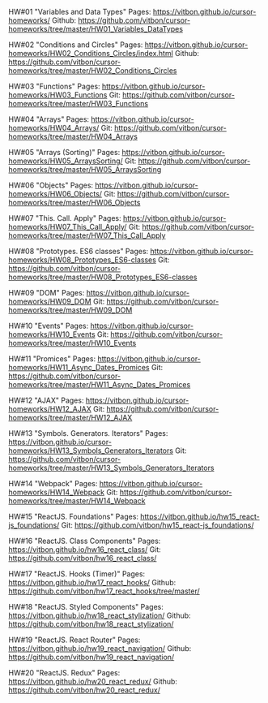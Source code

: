 HW#01 "Variables and Data Types"
Pages: https://vitbon.github.io/cursor-homeworks/
Github: https://github.com/vitbon/cursor-homeworks/tree/master/HW01_Variables_DataTypes

HW#02 "Conditions and Circles"
Pages: https://vitbon.github.io/cursor-homeworks/HW02_Conditions_Circles/index.html
Github: https://github.com/vitbon/cursor-homeworks/tree/master/HW02_Conditions_Circles

HW#03 "Functions"
Pages: https://vitbon.github.io/cursor-homeworks/HW03_Functions
Git: https://github.com/vitbon/cursor-homeworks/tree/master/HW03_Functions

HW#04 "Arrays"
Pages: https://vitbon.github.io/cursor-homeworks/HW04_Arrays/
Git: https://github.com/vitbon/cursor-homeworks/tree/master/HW04_Arrays

HW#05 "Arrays (Sorting)"
Pages: https://vitbon.github.io/cursor-homeworks/HW05_ArraysSorting/
Git: https://github.com/vitbon/cursor-homeworks/tree/master/HW05_ArraysSorting

HW#06 "Objects"
Pages: https://vitbon.github.io/cursor-homeworks/HW06_Objects/
Git: https://github.com/vitbon/cursor-homeworks/tree/master/HW06_Objects

HW#07 "This. Call. Apply"
Pages: https://vitbon.github.io/cursor-homeworks/HW07_This_Call_Apply/
Git: https://github.com/vitbon/cursor-homeworks/tree/master/HW07_This_Call_Apply

HW#08 "Prototypes. ES6 classes"
Pages: https://vitbon.github.io/cursor-homeworks/HW08_Prototypes_ES6-classes
Git: https://github.com/vitbon/cursor-homeworks/tree/master/HW08_Prototypes_ES6-classes

HW#09 "DOM"
Pages: https://vitbon.github.io/cursor-homeworks/HW09_DOM
Git: https://github.com/vitbon/cursor-homeworks/tree/master/HW09_DOM

HW#10 "Events"
Pages: https://vitbon.github.io/cursor-homeworks/HW10_Events
Git: https://github.com/vitbon/cursor-homeworks/tree/master/HW10_Events

HW#11 "Promices"
Pages: https://vitbon.github.io/cursor-homeworks/HW11_Async_Dates_Promices
Git: https://github.com/vitbon/cursor-homeworks/tree/master/HW11_Async_Dates_Promices

HW#12 "AJAX"
Pages: https://vitbon.github.io/cursor-homeworks/HW12_AJAX
Git: https://github.com/vitbon/cursor-homeworks/tree/master/HW12_AJAX

HW#13 "Symbols. Generators. Iterators"
Pages: https://vitbon.github.io/cursor-homeworks/HW13_Symbols_Generators_Iterators
Git: https://github.com/vitbon/cursor-homeworks/tree/master/HW13_Symbols_Generators_Iterators

HW#14 "Webpack"
Pages: https://vitbon.github.io/cursor-homeworks/HW14_Webpack
Git: https://github.com/vitbon/cursor-homeworks/tree/master/HW14_Webpack

HW#15 "ReactJS. Foundations"
Pages: https://vitbon.github.io/hw15_react-js_foundations/
Git: https://github.com/vitbon/hw15_react-js_foundations/

HW#16 "ReactJS. Class Components"
Pages: https://vitbon.github.io/hw16_react_class/
Git: https://github.com/vitbon/hw16_react_class/

HW#17 "ReactJS. Hooks (Timer)"
Pages: https://vitbon.github.io/hw17_react_hooks/
Github: https://github.com/vitbon/hw17_react_hooks/tree/master/

HW#18 "ReactJS. Styled Components"
Pages: https://vitbon.github.io/hw18_react_stylization/
Github: https://github.com/vitbon/hw18_react_stylization/

HW#19 "ReactJS. React Router" 
Pages: https://vitbon.github.io/hw19_react_navigation/
Github: https://github.com/vitbon/hw19_react_navigation/

HW#20 "ReactJS. Redux"
Pages: https://vitbon.github.io/hw20_react_redux/
Github: https://github.com/vitbon/hw20_react_redux/
